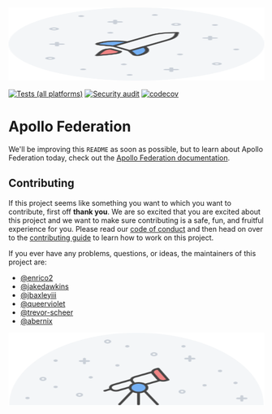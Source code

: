 <img src="https://raw.githubusercontent.com/apollographql/space-kit/main/src/illustrations/svgs/rocket1.svg" width="100%" height="144">

[![Tests (all platforms)](https://github.com/apollographql/federation/workflows/Tests%20(all%20platforms)/badge.svg)](https://github.com/apollographql/federation/actions?query=branch%3Amain+workflow%3A%22Tests+%28all+platforms%29%22)
[![Security audit](https://github.com/apollographql/federation/workflows/Security%20audit/badge.svg)](https://github.com/apollographql/federation/actions?query=workflow%3A%22Security+audit%22)
[![codecov](https://codecov.io/gh/apollographql/federation/branch/main/graph/badge.svg)](https://codecov.io/gh/apollographql/federation)

# Apollo Federation

We'll be improving this `README` as soon as possible, but to learn about Apollo Federation today, check out the [Apollo Federation documentation](https://www.apollographql.com/docs/apollo-server/federation/introduction/).

## Contributing

If this project seems like something you want to which you want to contribute, first off **thank you**. We are so excited that you are excited about this project and we want to make sure contributing is a safe, fun, and fruitful experience for you. Please read our [code of conduct](https://www.apollographql.com/docs/community/code-of-conduct/) and then head on over to the [contributing guide](./CONTRIBUTING.md) to learn how to work on this project.

If you ever have any problems, questions, or ideas, the maintainers of this project are:

- [@enrico2](https://github.com/enrico2)
- [@jakedawkins](https://github.com/jakedawkins)
- [@jbaxleyiii](https://github.com/jbaxleyiii)
- [@queerviolet](https://github.com/queerviolet)
- [@trevor-scheer](https://github.com/trevor-scheer)
- [@abernix](https://github.com/abernix)

<img src="https://raw.githubusercontent.com/apollographql/space-kit/main/src/illustrations/svgs/telescope.svg" width="100%" height="144">
